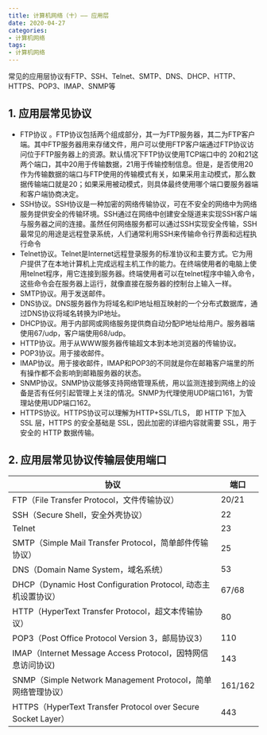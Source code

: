 ```yaml
---
title: 计算机网络（十）—— 应用层
date: 2020-04-27
categories:
- 计算机网络
tags:
- 计算机网络
---
```


常见的应用层协议有FTP、SSH、Telnet、SMTP、DNS、DHCP、HTTP、HTTPS、POP3、IMAP、SNMP等

<!--more-->

## 1. 应用层常见协议

- FTP协议 。FTP协议包括两个组成部分，其一为FTP服务器，其二为FTP客户端。其中FTP服务器用来存储文件，用户可以使用FTP客户端通过FTP协议访问位于FTP服务器上的资源。默认情况下FTP协议使用TCP端口中的 20和21这两个端口，其中20用于传输数据，21用于传输控制信息。但是，是否使用20作为传输数据的端口与FTP使用的传输模式有关，如果采用主动模式，那么数据传输端口就是20；如果采用被动模式，则具体最终使用哪个端口要服务器端和客户端协商决定。
- SSH协议。SSH协议是一种加密的网络传输协议，可在不安全的网络中为网络服务提供安全的传输环境。SSH通过在网络中创建安全隧道来实现SSH客户端与服务器之间的连接。虽然任何网络服务都可以通过SSH实现安全传输，SSH最常见的用途是远程登录系统，人们通常利用SSH来传输命令行界面和远程执行命令
- Telnet协议。Telnet是Internet远程登录服务的标准协议和主要方式。它为用户提供了在本地计算机上完成远程主机工作的能力。在终端使用者的电脑上使用telnet程序，用它连接到服务器。终端使用者可以在telnet程序中输入命令，这些命令会在服务器上运行，就像直接在服务器的控制台上输入一样。
- SMTP协议。用于发送邮件。
- DNS协议。DNS服务器作为将域名和IP地址相互映射的一个分布式数据库，通过DNS协议将域名转换为IP地址。
- DHCP协议。用于内部网或网络服务提供商自动分配IP地址给用户。服务器端使用67/udp，客户端使用68/udp。
- HTTP协议。用于从WWW服务器传输超文本到本地浏览器的传输协议。
- POP3协议。用于接收邮件。
- IMAP协议。用于接收邮件，IMAP和POP3的不同就是你在邮箱客户端里的所有操作都不会影响到邮箱服务器的状态。
- SNMP协议。SNMP协议能够支持网络管理系统，用以监测连接到网络上的设备是否有任何引起管理上关注的情况。SNMP为代理使用UDP端口161，为管理站使用UDP端口162。
- HTTPS协议。HTTPS协议可以理解为HTTP+SSL/TLS， 即 HTTP 下加入 SSL 层，HTTPS 的安全基础是 SSL，因此加密的详细内容就需要 SSL，用于安全的 HTTP 数据传输。

## 2. 应用层常见协议传输层使用端口

| 协议 | 端口   |
| ---- | ----- |
| FTP（File Transfer Protocol，文件传输协议） | 20/21 |
| SSH（Secure Shell，安全外壳协议） | 22 |
| Telnet | 23 |
| SMTP（Simple Mail Transfer Protocol，简单邮件传输协议） | 25 |
| DNS（Domain Name System，域名系统） | 53 |
| DHCP（Dynamic Host Configuration Protocol, 动态主机设置协议） | 67/68 |
| HTTP（HyperText Transfer Protocol，超文本传输协议） | 80 |
| POP3（Post Office Protocol Version 3，邮局协议3） | 110 |
| IMAP（Internet Message Access Protocol，因特网信息访问协议) | 143 |
| SNMP（Simple Network Management Protocol，简单网络管理协议） | 161/162 |
| HTTPS（HyperText Transfer Protocol over Secure Socket Layer） | 443 |

